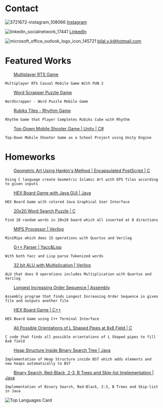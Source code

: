 # Contact
![3721672-instagram_108066](https://user-images.githubusercontent.com/76924597/154782212-d2cd51f3-e9fb-49c4-9473-03cf62258a3d.png)
[Instagram](https://www.instagram.com/bilalyalcink/)


![linkedin_socialnetwork_17441](https://user-images.githubusercontent.com/76924597/154782386-eb759090-af59-44c9-990c-e23ad3129eac.png)
[LinkedIn](https://www.linkedin.com/in/bilal-yal%C3%A7%C4%B1nkaya-73623a194)

![microsoft_office_outlook_logo_icon_145721](https://user-images.githubusercontent.com/76924597/154799115-42682fa7-d11c-4a8c-a873-93168d021cad.png)
bilal.y.k@hotmail.com


# Featured Works

&emsp;&emsp;[Multiplayer RTS Game](https://github.com/ayroh/Multiplayer-RTS-Game)

    Multiplayer RTS Casual Mobile Game With PUN 2
    
&emsp;&emsp;[Word Scrapper Puzzle Game](https://github.com/ayroh/Word-Scrapper)

    WordScrapper - Word Puzzle Mobile Game
    
&emsp;&emsp;[Rubiks Tiles - Rhythm Game](https://github.com/ayroh/Rubiks-Tiles-Rhythm-Game)

    Rhythm Game that Player Completes Rubiks Cube with Rhythm

&emsp;&emsp;[Top-Down Mobile Shooter Game | Unity | C#](https://github.com/ayroh/Shooter-Impact-Mobile-Game)

    Top-Down Mobile Shooter Game as a School Project using Unity Engine
    

# Homeworks

&emsp;&emsp;[Geometric Art Using Hankin's Method | Encapsulated PostScript | C](https://github.com/ayroh/C/tree/main/Term%20Project)

    Using C language create Geometric Islamic Art with EPS files according to given inputs

&emsp;&emsp;[HEX Board Game with Java GUI | Java](https://github.com/ayroh/Java/tree/main/Homework%207%20(CSE241))

    HEX Board Game with colored Java Graphical User Interface

&emsp;&emsp;[20x20 Word Search Puzzle | C](https://github.com/ayroh/C/tree/main/Homework%206)

    Find 10 random words in 20x20 board which all inserted at 8 directions

&emsp;&emsp;[MIPS Processor | Verilog](https://github.com/ayroh/Computer-Organization/tree/main/MIPS)

    MiniMips which does 15 operations with Quartus and Verilog 

&emsp;&emsp;[G++ Parser | Yacc&Lisp](https://github.com/ayroh/Programming-Languages/tree/main/Parser)

    With both Yacc and Lisp parse Tokenized words

&emsp;&emsp;[32 bit ALU with Multiplication | Verilog](https://github.com/ayroh/Computer-Organization/tree/main/ALU)

    ALU that does 9 operations includes Multiplication with Quartus and Verilog

&emsp;&emsp;[Longest Increasing Order Sequence | Assembly](https://github.com/ayroh/Computer-Organization/tree/main/Assembly)

    Assembly program that finds Longest Increasing Order Sequence in given file and outputs another file

&emsp;&emsp;[HEX Board Game | C++](https://github.com/ayroh/Cpp/tree/main/Homework%201)

    HEX Board Game using C++ Terminal Interface

&emsp;&emsp;[All Possible Orientations of L Shaped Pipes at 8x8 Field | C](https://github.com/ayroh/C/tree/main/Homework%208)

    C code that finds all possible orientations of L Shaped pipes to fill 8x8 field

&emsp;&emsp;[Heap Structure Inside Binary Search Tree | Java](https://github.com/ayroh/Java/tree/main/Homework%204)

    Implementation of Heap Structure inside BST which adds elements and new heaps automatically to BST

&emsp;&emsp;[Binary Search, Red-Black, 2-3, B Trees and Skip-list Implementation | Java](https://github.com/ayroh/Java/tree/main/Homework%207)
    
    Implementation of Binary Search, Red-Black, 2-3, B Trees and Skip-list in Java


![Top Languages Card](https://github-readme-stats.vercel.app/api/top-langs/?username=ayroh&langs_count=9)
